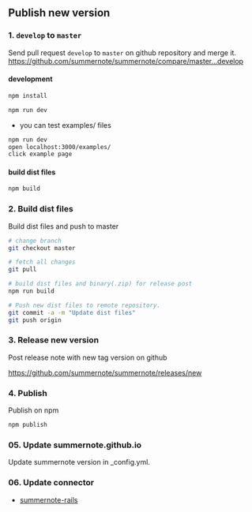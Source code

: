## Publish new version

### 1. `develop` to `master`

Send pull request `develop` to `master` on github repository and merge it.
https://github.com/summernote/summernote/compare/master...develop

#### development 

```bash
npm install 

npm run dev
```

* you can test examples/ files 

```bash
npm run dev
open localhost:3000/examples/
click example page 
```

#### build dist files 

```bash
npm build
```

### 2. Build dist files

Build dist files and push to master
```bash
# change branch
git checkout master

# fetch all changes
git pull

# build dist files and binary(.zip) for release post
npm run build 

# Push new dist files to remote repository.
git commit -a -m "Update dist files"
git push origin
```

### 3. Release new version
Post release note with new tag version on github

https://github.com/summernote/summernote/releases/new

### 4. Publish

Publish on npm
```bash
npm publish
```

### 05. Update summernote.github.io
Update summernote version in _config.yml.

### 06. Update connector
 - [summernote-rails](https://github.com/summernote/summernote-rails/blob/master/MAINTAIN.md)
